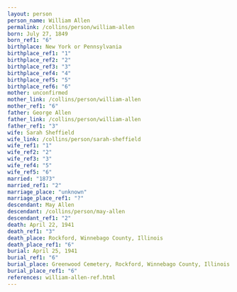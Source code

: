 ```yaml
---
layout: person
person_name: William Allen
permalink: /collins/person/william-allen
born: July 27, 1849
born_ref1: "6"
birthplace: New York or Pennsylvania
birthplace_ref1: "1"
birthplace_ref2: "2"
birthplace_ref3: "3"
birthplace_ref4: "4"
birthplace_ref5: "5"
birthplace_ref6: "6"
mother: unconfirmed
mother_link: /collins/person/william-allen
mother_ref1: "6"
father: George Allen
father_link: /collins/person/william-allen
father_ref1: "3"
wife: Sarah Sheffield
wife_link: /collins/person/sarah-sheffield
wife_ref1: "1"
wife_ref2: "2"
wife_ref3: "3"
wife_ref4: "5"
wife_ref5: "6"
married: "1873"
married_ref1: "2"
marriage_place: "unknown"
marriage_place_ref1: "?"
descendant: May Allen
descendant: /collins/person/may-allen
descendant_ref1: "2"
death: April 22, 1941
death_ref1: "3"
death_place: Rockford, Winnebago County, Illinois
death_place_ref1: "6"
burial: April 25, 1941
burial_ref1: "6"
burial_place: Greenwood Cemetery, Rockford, Winnebago County, Illinois
burial_place_ref1: "6"
references: william-allen-ref.html
---
```


